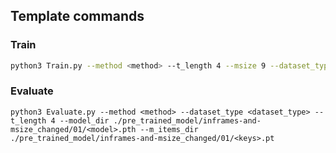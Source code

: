 ## Template commands

### Train

```bash
python3 Train.py --method <method> --t_length 4 --msize 9 --dataset_type <dataset_type>

```

### Evaluate

```
python3 Evaluate.py --method <method> --dataset_type <dataset_type> --t_length 4 --model_dir ./pre_trained_model/inframes-and-msize_changed/01/<model>.pth --m_items_dir ./pre_trained_model/inframes-and-msize_changed/01/<keys>.pt
```
